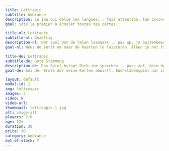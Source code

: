 ```yaml
---
title: Lettrapic
subtitle: Ambiance
description: Le jeu qui délie les langues... fais attention, ton inconscient risque de te trahir!
goal: Sois le premier à écouler toutes tes cartes.

title-nl: Lettrapic
subtitle-nl: Gezellig
description-nl: Het spel dat de talen losmaakt... pas op, je buitenbewustzijn kan je parten spelen.
goal-nl: Wees de eerst om naar de kaarten te luisteren. Aleen in het frans.

title-de: Lettrapic
subtitle-de: Gute Stimmung
description-de: Das Spiel bringt Dich zum sprechen... pass auf, dein Unterbewusstsein kann zum Vorschein kommen !
goal-de: Sei der Erste der seine Karten abwirft. Buchstabenspiel nur in französich.

layout: default
modal-id: 1
img: lettreapic
images: 2
video: N
video-url: 
thumbnail: lettreapic-1.jpg
alt: image-alt
players: 2-8
age: 12+
duration: 20
price: 30
category: Ambiance
out-of-stock: Y
---
```

